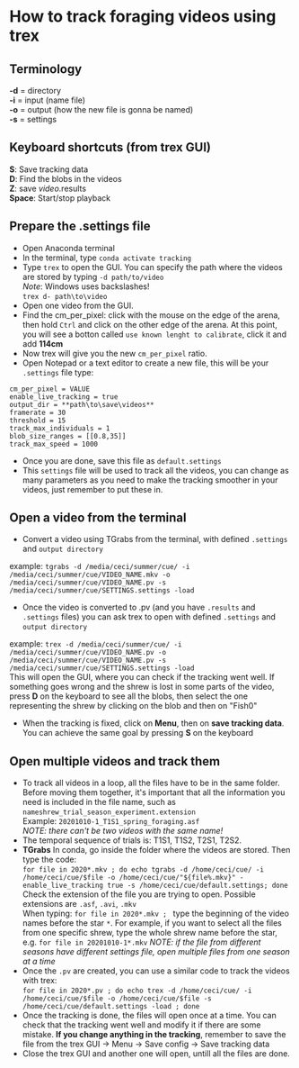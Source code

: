 # How to track foraging videos using trex
## Terminology
**-d** = directory  
**-i** =  input (name file)  
**-o** = output (how the new file is gonna be named)  
**-s** = settings

## Keyboard shortcuts (from trex GUI)
__S__: Save tracking data  
__D__: Find the blobs in the videos  
__Z__: save _video_.results  
__Space__: Start/stop playback



## Prepare the .settings file
* Open Anaconda terminal
* In the terminal, type ```conda activate tracking```
* Type ```trex``` to open the GUI. You can specify the path where the videos are stored by typing ```-d path/to/video```  
*Note*: Windows uses backslashes!   
```trex d- path\to\video```
* Open one video from the GUI.
* Find the cm_per_pixel: click with the mouse on the edge of the arena, then hold ```Ctrl``` and click on the other edge of the arena. At this point, you will see a botton called ```use known lenght to calibrate```, click it and add  **114cm**
* Now trex will give you the new ```cm_per_pixel``` ratio.
* Open Notepad or a text editor to create a new file, this will be your ```.settings``` file
type: 
```
cm_per_pixel = VALUE
enable_live_tracking = true
output_dir = **path\to\save\videos**
framerate = 30
threshold = 15
track_max_individuals = 1
blob_size_ranges = [[0.8,35]]
track_max_speed = 1000
```
* Once you are done, save this file as ```default.settings```
* This ```settings``` file will be used to track all the videos, you can change as many parameters as you need to make the tracking smoother in your videos, just remember to put these in.

## Open a video from the terminal
* Convert a video using TGrabs from the terminal, with defined ```.settings``` and ```output directory```  

example:    ```tgrabs -d /media/ceci/summer/cue/ -i /media/ceci/summer/cue/VIDEO_NAME.mkv -o /media/ceci/summer/cue/VIDEO_NAME.pv -s /media/ceci/summer/cue/SETTINGS.settings -load```
* Once the video is converted to .pv (and you have ```.results``` and ```.settings``` files) you can ask trex to open  with defined ```.settings``` and ```output directory```  

example:  ```trex -d /media/ceci/summer/cue/ -i /media/ceci/summer/cue/VIDEO_NAME.pv -o /media/ceci/summer/cue/VIDEO_NAME.pv -s /media/ceci/summer/cue/SETTINGS.settings -load```  
This will open the GUI, where you can check if the tracking went well. If something goes wrong and the shrew is lost in some parts of the video, press **D** on the keyboard to see all the blobs, then select the one representing the shrew by clicking on the blob and then on "Fish0"
* When the tracking is fixed, click on **Menu**, then on **save tracking data**.    You can achieve the same goal by pressing **S** on the keyboard

## Open multiple videos and track them 
* To track all videos in a loop, all the files have to be in the same folder. Before moving them together, it's important that all the information you need is included in the file name, such as ```nameshrew_trial_season_experiment.extension```  
Example: ```20201010-1_T1S1_spring_foraging.asf```  
*NOTE: there can't be two videos with the same name!*  
* The temporal sequence of trials is: T1S1, T1S2, T2S1, T2S2.    
* **TGrabs**  In conda, go inside the folder where the videos are stored. Then type the code:  
```for file in 2020*.mkv ; do echo tgrabs -d /home/ceci/cue/ -i /home/ceci/cue/$file -o /home/ceci/cue/"${file%.mkv}" - enable_live_tracking true -s /home/ceci/cue/default.settings; done ```  
Check the extension of the file you are trying to open. Possible extensions are  ```.asf```, ```.avi```, ```.mkv```  
When typing: ```for file in 2020*.mkv ; ``` type the beginning of the video names before the star ```*```. For example, if you want to select all the files from one specific shrew, type the whole shrew name before the star, e.g. ```for file in 20201010-1*.mkv```
*NOTE: if the file from different seasons have different settings file, open multiple files from one season at a time*  
* Once the ```.pv``` are created, you can use a similar code to track the videos with trex:  
```for file in 2020*.pv ; do echo trex -d /home/ceci/cue/ -i /home/ceci/cue/$file -o /home/ceci/cue/$file -s /home/ceci/cue/default.settings -load ; done```  
* Once the tracking is done, the files will open once at a time. You can check that the tracking went well and modify it if there are some mistake.  **If you change anything in the tracking**, remember to save the file from the trex GUI -> Menu -> Save config -> Save tracking data  
* Close the trex GUI and another one will open, untill all the files are done.
